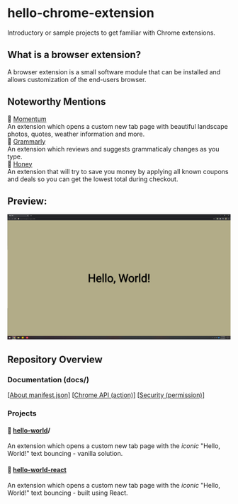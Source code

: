 # hello-chrome-extension
Introductory or sample projects to get familiar with Chrome extensions. 

## What is a browser extension?
A browser extension is a small software module that can be installed and allows customization of the end-users browser.  

## Noteworthy Mentions
💎 [Momentum](https://momentumdash.com/)  
An extension which opens a custom new tab page with beautiful landscape photos, quotes, weather information and more.  
💎 [Grammarly](https://www.grammarly.com)  
An extension which reviews and suggests grammaticaly changes as you type.  
💎 [Honey](https://www.joinhoney.com/ref/cdi6fzx)  
An extension that will try to save you money by applying all known coupons and deals so you can get the lowest total during checkout.  

## Preview:
![Hello, World! Preview](https://github.com/yuelchen/hello-chrome-extension/blob/main/hello-world/preview.png)

## Repository Overview
### Documentation (docs/)
\[[About manifest.json\]](https://github.com/yuelchen/hello-chrome-extension/blob/main/docs/manifest-json.md)
\[[Chrome API (action)\]](https://github.com/yuelchen/hello-chrome-extension/blob/main/docs/chrome-api.md)
\[[Security (permission)\]](https://github.com/yuelchen/hello-chrome-extension/blob/main/docs/permission.md)

### Projects
#### 🎯 [hello-world](https://github.com/yuelchen/hello-chrome-extension/tree/main/hello-world)/  
An extension which opens a custom new tab page with the _iconic_ "Hello, World!" text bouncing - vanilla solution.

#### 🎯 [hello-world-react](https://github.com/yuelchen/hello-chrome-extension/tree/main/hello-world-react)
An extension which opens a custom new tab page with the _iconic_ "Hello, World!" text bouncing - built using React.
